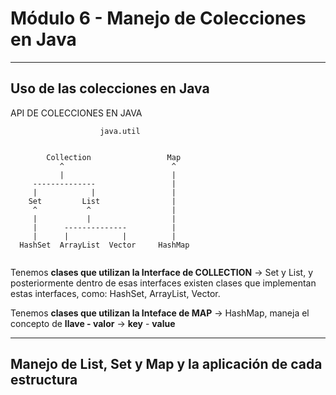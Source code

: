 # Módulo 6 - Manejo de Colecciones en Java

---

## Uso de las colecciones en Java

API DE COLECCIONES EN JAVA

```
                    java.util
                    
       
        Collection                 Map
           ^                        ^
           |                        |
     --------------                 |
     |            |                 |
    Set         List                |
     ^           ^                  |
     |           |                  |
     |      --------------          |
     |      |            |          |
  HashSet  ArrayList  Vector     HashMap
   
```

Tenemos **clases que utilizan la Interface de COLLECTION** -> Set y List, y posteriormente dentro de esas interfaces existen clases que implementan estas interfaces, como: HashSet, ArrayList, Vector.

Tenemos **clases que utilizan la Inteface de MAP** -> HashMap, maneja el concepto de **llave - valor** -> **key** - **value**

---

## Manejo de List, Set y Map y la aplicación de cada estructura
